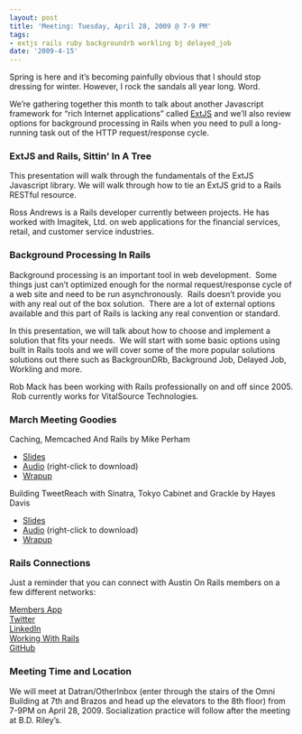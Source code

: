 ```yaml
---
layout: post
title: 'Meeting: Tuesday, April 28, 2009 @ 7-9 PM'
tags:
- extjs rails ruby backgroundrb workling bj delayed_job
date: '2009-4-15'
---
```

Spring is here and it’s becoming painfully obvious that I should stop dressing for winter. However, I rock the sandals all year long. Word.

We’re gathering together this month to talk about another Javascript framework for “rich Internet applications” called [ExtJS](http://extjs.com) and we’ll also review options for background processing in Rails when you need to pull a long-running task out of the HTTP request/response cycle.

### ExtJS and Rails, Sittin' In A Tree

This presentation will walk through the fundamentals of the ExtJS Javascript library. We will walk through how to tie an ExtJS grid to a Rails RESTful resource.

Ross Andrews is a Rails developer currently between projects. He has worked with Imagitek, Ltd. on web applications for the financial services, retail, and customer service industries.

### Background Processing In Rails

Background processing is an important tool in web development.  Some things just can’t optimized enough for the normal request/response cycle of a web site and need to be run asynchronously.  Rails doesn’t provide you with any real out of the box solution.  There are a lot of external options available and this part of Rails is lacking any real convention or standard.

In this presentation, we will talk about how to choose and implement a solution that fits your needs.  We will start with some basic options using built in Rails tools and we will cover some of the more popular solutions solutions out there such as BackgrounDRb, Background Job, Delayed Job, Workling and more.

Rob Mack has been working with Rails professionally on and off since 2005.  Rob currently works for VitalSource Technologies.

### March Meeting Goodies

Caching, Memcached And Rails by Mike Perham

- [Slides](http://www.slideshare.net/guestac752c/caching-memcached-and-rails)
- [Audio](http://www.austinonrails.org/files/aor-2009-03-24-mike-rails-perf.mp3) (right-click to download)
- [Wrapup](http://www.mikeperham.com/2009/03/25/caching-and-rails/)

Building TweetReach with Sinatra, Tokyo Cabinet and Grackle by Hayes Davis

- [Slides](http://www.slideshare.net/hayesdavis/building-tweetreach-with-sinatra-tokyo-cabinet-and-grackle-austin-on-rails-20090324)
- [Audio](http://www.austinonrails.org/files/aor-2009-03-24-hayes-tokyo.mp3) (right-click to download)
- [Wrapup](http://hayesdavis.net/2009/03/25/austin-on-rails-talk-building-tweetreach-with-sinatra-tokyo-cabinet-and-grackle/)

### Rails Connections

Just a reminder that you can connect with Austin On Rails members on a few different networks:

[Members App](http://members.austinonrails.org)  
 [Twitter](http://twitter.com/austinonrails)  
 [LinkedIn](http://www.linkedin.com/groups?gid=37006)  
 [Working With Rails](http://www.workingwithrails.com/group/4451-austin-on-rails)  
 [GitHub](http://github.com/austinonrails)

### Meeting Time and Location

We will meet at Datran/OtherInbox (enter through the stairs of the Omni Building at 7th and Brazos and head up the elevators to the 8th floor) from 7-9PM on April 28, 2009. Socialization practice will follow after the meeting at B.D. Riley’s.

